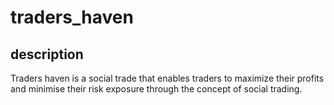 # traders_haven

## description
Traders haven is a social trade that enables traders to maximize their profits and minimise their risk exposure through the concept of social trading.


